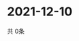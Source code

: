 # 2021-12-10
  共 0条

  <!-- BEGIN -->
  <!-- 最后更新时间Fri Dec 10 2021 18:05:09 GMT+0000 (Coordinated Universal Time) -->
  
  <!-- END -->
  
  
